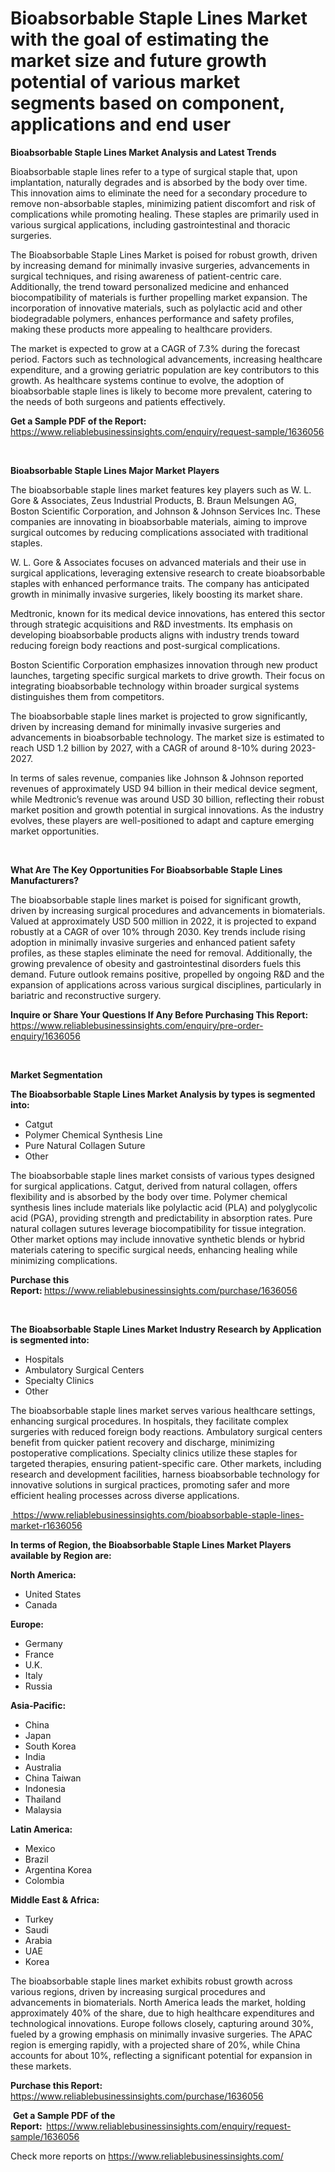 <p><h1>Bioabsorbable Staple Lines Market with the goal of estimating the market size and future growth potential of various market segments based on component, applications and end user</h1></p><p><strong>Bioabsorbable Staple Lines Market Analysis and Latest Trends</strong></p>
<p><p>Bioabsorbable staple lines refer to a type of surgical staple that, upon implantation, naturally degrades and is absorbed by the body over time. This innovation aims to eliminate the need for a secondary procedure to remove non-absorbable staples, minimizing patient discomfort and risk of complications while promoting healing. These staples are primarily used in various surgical applications, including gastrointestinal and thoracic surgeries.</p><p>The Bioabsorbable Staple Lines Market is poised for robust growth, driven by increasing demand for minimally invasive surgeries, advancements in surgical techniques, and rising awareness of patient-centric care. Additionally, the trend toward personalized medicine and enhanced biocompatibility of materials is further propelling market expansion. The incorporation of innovative materials, such as polylactic acid and other biodegradable polymers, enhances performance and safety profiles, making these products more appealing to healthcare providers.</p><p>The market is expected to grow at a CAGR of 7.3% during the forecast period. Factors such as technological advancements, increasing healthcare expenditure, and a growing geriatric population are key contributors to this growth. As healthcare systems continue to evolve, the adoption of bioabsorbable staple lines is likely to become more prevalent, catering to the needs of both surgeons and patients effectively.</p></p>
<p><strong>Get a Sample PDF of the Report:&nbsp;</strong> <a href="https://www.reliablebusinessinsights.com/enquiry/request-sample/1636056?utm_campaign=2255&utm_medium=2&utm_source=Github&utm_content=ia&utm_term=23032025&utm_id=bioabsorbable-staple-lines">https://www.reliablebusinessinsights.com/enquiry/request-sample/1636056</a></p>
<p>&nbsp;</p>
<p><strong>Bioabsorbable Staple Lines Major Market Players</strong></p>
<p><p>The bioabsorbable staple lines market features key players such as W. L. Gore & Associates, Zeus Industrial Products, B. Braun Melsungen AG, Boston Scientific Corporation, and Johnson & Johnson Services Inc. These companies are innovating in bioabsorbable materials, aiming to improve surgical outcomes by reducing complications associated with traditional staples.</p><p>W. L. Gore & Associates focuses on advanced materials and their use in surgical applications, leveraging extensive research to create bioabsorbable staples with enhanced performance traits. The company has anticipated growth in minimally invasive surgeries, likely boosting its market share.</p><p>Medtronic, known for its medical device innovations, has entered this sector through strategic acquisitions and R&D investments. Its emphasis on developing bioabsorbable products aligns with industry trends toward reducing foreign body reactions and post-surgical complications.</p><p>Boston Scientific Corporation emphasizes innovation through new product launches, targeting specific surgical markets to drive growth. Their focus on integrating bioabsorbable technology within broader surgical systems distinguishes them from competitors.</p><p>The bioabsorbable staple lines market is projected to grow significantly, driven by increasing demand for minimally invasive surgeries and advancements in bioabsorbable technology. The market size is estimated to reach USD 1.2 billion by 2027, with a CAGR of around 8-10% during 2023-2027.</p><p>In terms of sales revenue, companies like Johnson & Johnson reported revenues of approximately USD 94 billion in their medical device segment, while Medtronic’s revenue was around USD 30 billion, reflecting their robust market position and growth potential in surgical innovations. As the industry evolves, these players are well-positioned to adapt and capture emerging market opportunities.</p></p>
<p>&nbsp;</p>
<p><strong>What Are The Key Opportunities For Bioabsorbable Staple Lines Manufacturers?</strong></p>
<p><p>The bioabsorbable staple lines market is poised for significant growth, driven by increasing surgical procedures and advancements in biomaterials. Valued at approximately USD 500 million in 2022, it is projected to expand robustly at a CAGR of over 10% through 2030. Key trends include rising adoption in minimally invasive surgeries and enhanced patient safety profiles, as these staples eliminate the need for removal. Additionally, the growing prevalence of obesity and gastrointestinal disorders fuels this demand. Future outlook remains positive, propelled by ongoing R&D and the expansion of applications across various surgical disciplines, particularly in bariatric and reconstructive surgery.</p></p>
<p><strong>Inquire or Share Your Questions If Any Before Purchasing This Report:</strong> <a href="https://www.reliablebusinessinsights.com/enquiry/pre-order-enquiry/1636056?utm_campaign=2255&utm_medium=2&utm_source=Github&utm_content=ia&utm_term=23032025&utm_id=bioabsorbable-staple-lines">https://www.reliablebusinessinsights.com/enquiry/pre-order-enquiry/1636056</a></p>
<p>&nbsp;</p>
<p><strong>Market Segmentation</strong></p>
<p><strong>The Bioabsorbable Staple Lines Market Analysis by types is segmented into:</strong></p>
<p><ul><li>Catgut</li><li>Polymer Chemical Synthesis Line</li><li>Pure Natural Collagen Suture</li><li>Other</li></ul></p>
<p><p>The bioabsorbable staple lines market consists of various types designed for surgical applications. Catgut, derived from natural collagen, offers flexibility and is absorbed by the body over time. Polymer chemical synthesis lines include materials like polylactic acid (PLA) and polyglycolic acid (PGA), providing strength and predictability in absorption rates. Pure natural collagen sutures leverage biocompatibility for tissue integration. Other market options may include innovative synthetic blends or hybrid materials catering to specific surgical needs, enhancing healing while minimizing complications.</p></p>
<p><strong>Purchase this Report:&nbsp;</strong><a href="https://www.reliablebusinessinsights.com/purchase/1636056?utm_campaign=2255&utm_medium=2&utm_source=Github&utm_content=ia&utm_term=23032025&utm_id=bioabsorbable-staple-lines">https://www.reliablebusinessinsights.com/purchase/1636056</a></p>
<p>&nbsp;</p>
<p><strong>The Bioabsorbable Staple Lines Market Industry Research by Application is segmented into:</strong></p>
<p><ul><li>Hospitals</li><li>Ambulatory Surgical Centers</li><li>Specialty Clinics</li><li>Other</li></ul></p>
<p><p>The bioabsorbable staple lines market serves various healthcare settings, enhancing surgical procedures. In hospitals, they facilitate complex surgeries with reduced foreign body reactions. Ambulatory surgical centers benefit from quicker patient recovery and discharge, minimizing postoperative complications. Specialty clinics utilize these staples for targeted therapies, ensuring patient-specific care. Other markets, including research and development facilities, harness bioabsorbable technology for innovative solutions in surgical practices, promoting safer and more efficient healing processes across diverse applications.</p></p>
<p><a href="https://www.reliablebusinessinsights.com/bioabsorbable-staple-lines-market-r1636056?utm_campaign=2255&utm_medium=2&utm_source=Github&utm_content=ia&utm_term=23032025&utm_id=bioabsorbable-staple-lines">&nbsp;https://www.reliablebusinessinsights.com/bioabsorbable-staple-lines-market-r1636056</a></p>
<p><strong>In terms of Region, the Bioabsorbable Staple Lines Market Players available by Region are:</strong></p>
<p>
    <p> <strong> North America: </strong>
        <ul>
            <li>United States</li>
            <li>Canada</li>
        </ul>
        </p> 
    <p> <strong> Europe: </strong>
        <ul>
            <li>Germany</li>
            <li>France</li>
            <li>U.K.</li>
            <li>Italy</li>
            <li>Russia</li>
        </ul>
        </p> 
    <p> <strong> Asia-Pacific: </strong>
        <ul>
            <li>China</li>
            <li>Japan</li>
            <li>South Korea</li>
            <li>India</li>
            <li>Australia</li>
            <li>China Taiwan</li>
            <li>Indonesia</li>
            <li>Thailand</li>
            <li>Malaysia</li>
        </ul>
        </p> 
    <p> <strong> Latin America: </strong>
        <ul>
            <li>Mexico</li>
            <li>Brazil</li>
            <li>Argentina Korea</li>
            <li>Colombia</li>
        </ul>
        </p> 
    <p> <strong> Middle East & Africa: </strong>
        <ul>
            <li>Turkey</li>
            <li>Saudi</li>
            <li>Arabia</li>
            <li>UAE</li>
            <li>Korea</li>
        </ul>
    </p>
    </p>
<p><p>The bioabsorbable staple lines market exhibits robust growth across various regions, driven by increasing surgical procedures and advancements in biomaterials. North America leads the market, holding approximately 40% of the share, due to high healthcare expenditures and technological innovations. Europe follows closely, capturing around 30%, fueled by a growing emphasis on minimally invasive surgeries. The APAC region is emerging rapidly, with a projected share of 20%, while China accounts for about 10%, reflecting a significant potential for expansion in these markets.</p></p>
<p><strong>Purchase this Report: </strong><a href="https://www.reliablebusinessinsights.com/purchase/1636056?utm_campaign=2255&utm_medium=2&utm_source=Github&utm_content=ia&utm_term=23032025&utm_id=bioabsorbable-staple-lines">https://www.reliablebusinessinsights.com/purchase/1636056</a></p>
<p>&nbsp;<strong>Get a Sample PDF of the Report:&nbsp;&nbsp;</strong><a href="https://www.reliablebusinessinsights.com/enquiry/request-sample/1636056?utm_campaign=2255&utm_medium=2&utm_source=Github&utm_content=ia&utm_term=23032025&utm_id=bioabsorbable-staple-lines">https://www.reliablebusinessinsights.com/enquiry/request-sample/1636056</a></p>
<p><strong></strong></p>
<p>Check more reports on <a href="https://www.reliablebusinessinsights.com/?utm_campaign=2255&utm_medium=2&utm_source=Github&utm_content=ia&utm_term=23032025&utm_id=bioabsorbable-staple-lines">https://www.reliablebusinessinsights.com/</a></p>